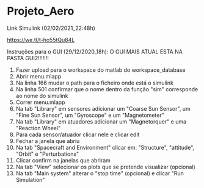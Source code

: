 # Projeto_Aero
 
Link Simulink (02/02/2021_22:48h)

https://we.tl/t-ho55tQu84L

Instruções para o GUI (29/12/2020_18h): O GUI MAIS ATUAL ESTA NA PASTA GUI2!!!!!!!
1. Fazer upload para o workspace do matlab do workspace_database
2. Abrir menu.mlapp
3. Na linha 166 mudar o path para o ficheiro onde está o simulink
4. Na linha 501 confirmar que o nome dentro da função "sim" corresponde ao nome do simulink
5. Correr menu.mlapp
6. Na tab "Library" em sensores adicionar um "Coarse Sun Sensor", um "Fine Sun Sensor", um "Gyroscope" e um "Magnetometer"
7. Na tab "Library" em atuadores adicionar um "Magnetorquer" e uma "Reaction Wheel"
8. Para cada sensor/atuador clicar nele e clicar edit
9. Fechar a janela que abriu
10. Na tab "Spacecraft and Environment" clicar em: "Structure", "attitude", "Orbit" e "Perturbations"
11. Clicar confirm na janelas que abriram
12. Na tab "View" selecionar os plots que se pretende visualizar (opcional)
13. Na tab "Main system" alterar o "stop time" (opcional) e clicar "Run Simulation"
